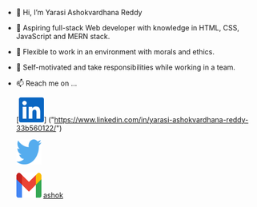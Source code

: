 - 👋 Hi, I’m Yarasi Ashokvardhana Reddy

- 🌱 Aspiring full-stack Web developer with knowledge in
  HTML, CSS, JavaScript and MERN stack.

- 👀 Flexible to work
  in an environment with morals and ethics.

- 💞️ Self-motivated
  and take responsibilities while working in a team.

- 📫 Reach me on ...

     <!-- ![Twitter](./images/twitter.svg) -->

     [<img width="50" height="50"  src="./images/linkdin.svg" >] ("https://www.linkedin.com/in/yarasi-ashokvardhana-reddy-33b560122/")

     <img width="50" height="50"  src="./images/twitter.svg" title="Twitter"><a href="https://www.linkedin.com/in/yarasi-ashokvardhana-reddy-33b560122/"></a></img>

     <a><img width="50" height="50"  src="./images/gmail.svg" ></a>
     [ashok](https://www.linkedin.com/in/yarasi-ashokvardhana-reddy-33b560122/)

<!---
AshokvardhanaReddy/AshokvardhanaReddy is a ✨ special ✨ repository because its `README.md` (this file) appears on your GitHub profile.
You can click the Preview link to take a look at your changes.
--->
